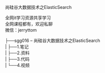 尚硅谷大数据技术之ElasticSearch

全网it学习资源共享学习<br>全网课程都有，欢迎私聊<br>微信：jerryttom<br>

├──sgg016 – 尚硅谷大数据技术之ElasticSearch<br> | ├──1.笔记<br> | ├──2.资料<br> | ├──3.代码<br> | └──4.视频